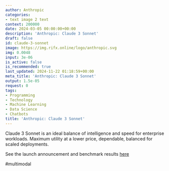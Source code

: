 ```yaml
---
author: Anthropic
categories:
- text image 2 text
context: 200000
date: 2024-03-05 00:00:00+00:00
description: 'Anthropic: Claude 3 Sonnet'
draft: false
id: claude-3-sonnet
image: https://img.rifx.online/logo/anthropic.svg
img: 0.0048
input: 3e-06
is_active: false
is_recommended: true
last_updated: 2024-11-22 01:18:59+00:00
meta_title: 'Anthropic: Claude 3 Sonnet'
output: 1.5e-05
request: 0
tags:
- Programming
- Technology
- Machine Learning
- Data Science
- Chatbots
title: 'Anthropic: Claude 3 Sonnet'
---
```
















Claude 3 Sonnet is an ideal balance of intelligence and speed for enterprise workloads. Maximum utility at a lower price, dependable, balanced for scaled deployments.

See the launch announcement and benchmark results [here](https://www.anthropic.com/news/claude-3-family)

#multimodal

